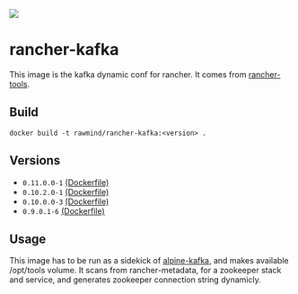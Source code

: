 [![](https://images.microbadger.com/badges/image/rawmind/rancher-kafka.svg)](https://microbadger.com/images/rawmind/rancher-kafka "Get your own image badge on microbadger.com")

rancher-kafka
==============

This image is the kafka dynamic conf for rancher. It comes from [rancher-tools][rancher-tools].

## Build

```
docker build -t rawmind/rancher-kafka:<version> .
```

## Versions

- `0.11.0.0-1` [(Dockerfile)](https://github.com/rawmind0/rancher-kafka/blob/0.11.0.0-1/README.md)
- `0.10.2.0-1` [(Dockerfile)](https://github.com/rawmind0/rancher-kafka/blob/0.10.2.0-1/README.md)
- `0.10.0.0-3` [(Dockerfile)](https://github.com/rawmind0/rancher-kafka/blob/0.10.0.0-3/README.md)
- `0.9.0.1-6` [(Dockerfile)](https://github.com/rawmind0/rancher-kafka/blob/0.9.0.1-6/README.md)


## Usage

This image has to be run as a sidekick of [alpine-kafka][alpine-kafka], and makes available /opt/tools volume. It scans from rancher-metadata, for a zookeeper stack and service, and generates zookeeper connection string dynamicly.


[alpine-kafka]: https://github.com/rawmind0/alpine-kafka
[rancher-tools]: https://github.com/rawmind0/rancher-tools
